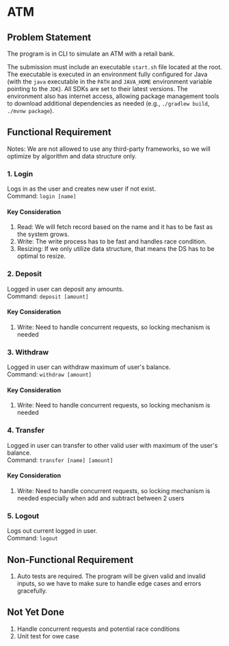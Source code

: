 # ATM

## Problem Statement
The program is in CLI to simulate an ATM with a retail bank.

The submission must include an executable `start.sh` file located at the root. The executable is executed in an environment fully configured for Java (with the `java` executable in the `PATH` and `JAVA_HOME` environment variable pointing to the `JDK`). All SDKs are set to their latest versions. The environment also has internet access, allowing package management tools to download additional dependencies as needed (e.g., `./gradlew build`, `./mvnw package`).

## Functional Requirement
Notes: We are not allowed to use any third-party frameworks, so we will optimize by algorithm and data structure only.

### 1. Login
  Logs in as the user and creates new user if not exist.<br />
  Command: `login [name]`<br />
#### Key Consideration
  1. Read: We will fetch record based on the name and it has to be fast as the system grows.
  2. Write: The write process has to be fast and handles race condition.
  3. Resizing: If we only utilize data structure, that means the DS has to be optimal to resize.

### 2. Deposit
  Logged in user can deposit any amounts.<br />
  Command: `deposit [amount]`<br />
#### Key Consideration
  1. Write: Need to handle concurrent requests, so locking mechanism is needed

### 3. Withdraw
  Logged in user can withdraw maximum of user's balance.<br />
  Command: `withdraw [amount]`<br />
#### Key Consideration
  1. Write: Need to handle concurrent requests, so locking mechanism is needed

### 4. Transfer
  Logged in user can transfer to other valid user with maximum of the user's balance.<br />
  Command: `transfer [name] [amount]`<br />
#### Key Consideration
  1. Write: Need to handle concurrent requests, so locking mechanism is needed especially when add and subtract between 2 users

### 5. Logout
  Logs out current logged in user.<br />
  Command: `logout`<br />

## Non-Functional Requirement
1. Auto tests are required. The program will be given valid and invalid inputs, so we have to make sure to handle edge cases and errors gracefully.

## Not Yet Done
1. Handle concurrent requests and potential race conditions
2. Unit test for owe case
